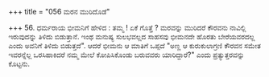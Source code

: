 +++
title = "056 ಮರನ ಮುರಿದೊಡೆ"

+++
56. ಧರ್ಮರಾಯ ಭೀಮನಿಗೆ ಹೇಳಿದ : ತಮ್ಮ ! ಏಕೆ ಗೊತ್ತೆ ? ಮರವನ್ನು ಮುರಿದರೆ ಕೌರವನು ನಾವಿಲ್ಲಿ ಇರುವುದನ್ನು ತಿಳಿದು ಬಿಡುತ್ತಾನೆ. ಇಂಥ ಮನುಷ್ಯ ಸುಲಭವಲ್ಲದ  ಸಾಹಸವು ಭೀಮನದೇ ಹೊರತು ಬೇರೆಯವರದಲ್ಲ ಎಂದು ಅವನಿಗೆ ತಿಳಿದು ಬಿಡುತ್ತದೆ". ಆದರೆ ಭೀಮನು ಆ ಮಾತಿಗೆ ಒಪ್ಪದೆ "ಅಣ್ಣ ಆ ಕುರುಕುಲಾಗ್ರಣಿ ಕೌರವನ ಸಮೇತ ಇವರನ್ನೆಲ್ಲ ಒರಸಿಹಾಕಿದರೆ  ನಮ್ಮ ಮೇಲೆ ಕೋಪಿಸಿಕೊಂಡು ಬರುವವರು ಯಾರಿದ್ದಾರೆ?" ಎಂದು ಪ್ರತ್ಯುತ್ತರವನ್ನು ಕೊಟ್ಟನು.